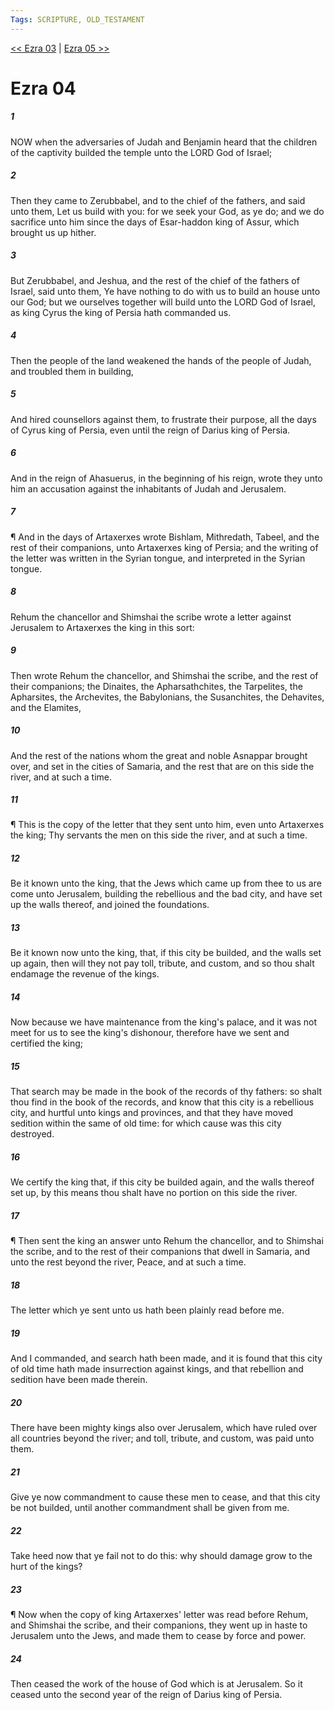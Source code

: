 ```yaml
---
Tags: SCRIPTURE, OLD_TESTAMENT
---
```


[<< Ezra 03](OLD_TESTAMENT/15_Ezra/Ezra_03.md) | [Ezra 05 >>](OLD_TESTAMENT/15_Ezra/Ezra_05.md)

# Ezra 04

##### 1

NOW when the adversaries of Judah and Benjamin heard that the children of the captivity builded the temple unto the LORD God of Israel;

##### 2

Then they came to Zerubbabel, and to the chief of the fathers, and said unto them, Let us build with you: for we seek your God, as ye do; and we do sacrifice unto him since the days of Esar-haddon king of Assur, which brought us up hither.

##### 3

But Zerubbabel, and Jeshua, and the rest of the chief of the fathers of Israel, said unto them, Ye have nothing to do with us to build an house unto our God; but we ourselves together will build unto the LORD God of Israel, as king Cyrus the king of Persia hath commanded us.

##### 4

Then the people of the land weakened the hands of the people of Judah, and troubled them in building,

##### 5

And hired counsellors against them, to frustrate their purpose, all the days of Cyrus king of Persia, even until the reign of Darius king of Persia.

##### 6

And in the reign of Ahasuerus, in the beginning of his reign, wrote they unto him an accusation against the inhabitants of Judah and Jerusalem.

##### 7

¶ And in the days of Artaxerxes wrote Bishlam, Mithredath, Tabeel, and the rest of their companions, unto Artaxerxes king of Persia; and the writing of the letter was written in the Syrian tongue, and interpreted in the Syrian tongue.

##### 8

Rehum the chancellor and Shimshai the scribe wrote a letter against Jerusalem to Artaxerxes the king in this sort:

##### 9

Then wrote Rehum the chancellor, and Shimshai the scribe, and the rest of their companions; the Dinaites, the Apharsathchites, the Tarpelites, the Apharsites, the Archevites, the Babylonians, the Susanchites, the Dehavites, and the Elamites,

##### 10

And the rest of the nations whom the great and noble Asnappar brought over, and set in the cities of Samaria, and the rest that are on this side the river, and at such a time.

##### 11

¶ This is the copy of the letter that they sent unto him, even unto Artaxerxes the king; Thy servants the men on this side the river, and at such a time.

##### 12

Be it known unto the king, that the Jews which came up from thee to us are come unto Jerusalem, building the rebellious and the bad city, and have set up the walls thereof, and joined the foundations.

##### 13

Be it known now unto the king, that, if this city be builded, and the walls set up again, then will they not pay toll, tribute, and custom, and so thou shalt endamage the revenue of the kings.

##### 14

Now because we have maintenance from the king's palace, and it was not meet for us to see the king's dishonour, therefore have we sent and certified the king;

##### 15

That search may be made in the book of the records of thy fathers: so shalt thou find in the book of the records, and know that this city is a rebellious city, and hurtful unto kings and provinces, and that they have moved sedition within the same of old time: for which cause was this city destroyed.

##### 16

We certify the king that, if this city be builded again, and the walls thereof set up, by this means thou shalt have no portion on this side the river.

##### 17

¶ Then sent the king an answer unto Rehum the chancellor, and to Shimshai the scribe, and to the rest of their companions that dwell in Samaria, and unto the rest beyond the river, Peace, and at such a time.

##### 18

The letter which ye sent unto us hath been plainly read before me.

##### 19

And I commanded, and search hath been made, and it is found that this city of old time hath made insurrection against kings, and that rebellion and sedition have been made therein.

##### 20

There have been mighty kings also over Jerusalem, which have ruled over all countries beyond the river; and toll, tribute, and custom, was paid unto them.

##### 21

Give ye now commandment to cause these men to cease, and that this city be not builded, until another commandment shall be given from me.

##### 22

Take heed now that ye fail not to do this: why should damage grow to the hurt of the kings?

##### 23

¶ Now when the copy of king Artaxerxes' letter was read before Rehum, and Shimshai the scribe, and their companions, they went up in haste to Jerusalem unto the Jews, and made them to cease by force and power.

##### 24

Then ceased the work of the house of God which is at Jerusalem. So it ceased unto the second year of the reign of Darius king of Persia.
